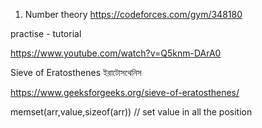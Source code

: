 
1. Number theory
https://codeforces.com/gym/348180

practise - tutorial

https://www.youtube.com/watch?v=Q5knm-DArA0

Sieve of Eratosthenes
ইরাটোসথেনিস

https://www.geeksforgeeks.org/sieve-of-eratosthenes/



memset(arr,value,sizeof(arr)) // set value in all the position


